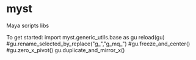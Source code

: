 # myst
Maya scripts libs

To get started:
import myst.generic_utils.base as gu
reload(gu)
#gu.rename_selected_by_replace("g_","g_mq_")
#gu.freeze_and_center()
#gu.zero_x_pivot()
gu.duplicate_and_mirror_x()